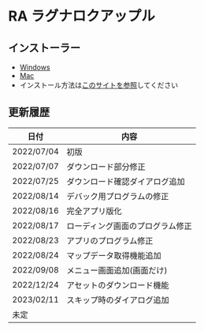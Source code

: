 # RA ラグナロクアップル

## インストーラー

- <a href = "./dist/RA%20Setup%201.0.0.exe.zip" target="_blank">Windows</a>
- <a href = "./dist/RA-1.0.0.dmg.zip" target="_blank">Mac</a>
- インストール方法は<a href = "https://voicevox.hiroshiba.jp/how_to_use/" target="_blank">このサイトを参照</a>してください

## 更新履歴

| 日付        | 内容  |
| ----------| --- |
| 2022/07/04| 初版  |
| 2022/07/07|ダウンロード部分修正|
| 2022/07/25|ダウンロード確認ダイアログ追加|
| 2022/08/14|デバック用プログラムの修正|
| 2022/08/16|完全アプリ版化|
| 2022/08/17|ローディング画面のプログラム修正|
| 2022/08/23|アプリのプログラム修正|
| 2022/08/24|マップデータ取得機能追加|
| 2022/09/08|メニュー画面追加(画面だけ)|
| 2022/12/24|アセットのダウンロード機能|
| 2023/02/11|スキップ時のダイアログ追加|
| 未定       |     |
